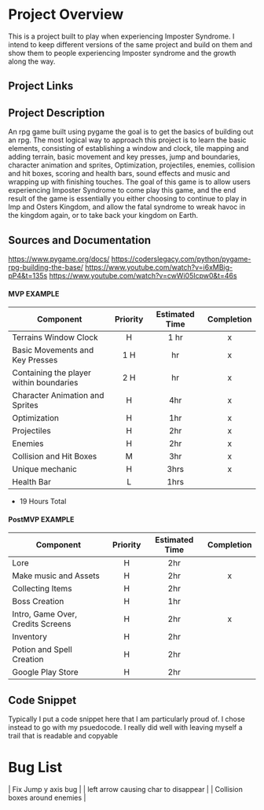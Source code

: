 # Project Overview
 This is a project built to play when experiencing Imposter Syndrome. I intend to keep different versions of the same project and build on them
 and show them to people experiencing Imposter syndrome and the growth along the way.
## Project Links


## Project Description

An rpg game built using pygame the goal is to get the basics of building out an rpg. The most logical way to approach this project is to learn the basic elements, consisting of establishing a window and clock, tile mapping and adding terrain, basic movement and key presses, jump and boundaries, character animation and sprites, Optimization, projectiles, enemies, collision and hit boxes, scoring and health bars, sound effects and music and wrapping up with finishing touches.
The goal of this game is to allow users experiencing Imposter Syndrome to come play this game, and the end result of the game is essentially you either choosing to continue to play in Imp and Osters Kingdom, and allow the fatal syndrome to wreak havoc in the kingdom again, or to take back your kingdom on Earth.

## Sources and Documentation
https://www.pygame.org/docs/
https://coderslegacy.com/python/pygame-rpg-building-the-base/
https://www.youtube.com/watch?v=i6xMBig-pP4&t=135s
https://www.youtube.com/watch?v=cwWi05Icpw0&t=46s

#### MVP EXAMPLE
| Component | Priority | Estimated Time | Completion |
| --- | :---: |  :---: | :---: | 
| Terrains Window Clock | H | 1 hr | x |
| Basic Movements and Key Presses | 1 H | hr | x |
| Containing the player within boundaries | 2 H | hr | x |
| Character Animation and Sprites| H | 4hr | x |
| Optimization  | H | 1hr | x |  
| Projectiles | H | 2hr| x |
| Enemies | H | 2hr| x |
| Collision and Hit Boxes| M | 3hr | x |
| Unique mechanic | H | 3hrs| x |
| Health Bar | L | 1hrs|   | 

- 19 Hours Total

#### PostMVP EXAMPLE

| Component | Priority | Estimated Time | Completion |
| --- | :---: |  :---: | :---: |
| Lore | H | 2hr |  | 
| Make music and Assets | H | 2hr | x |
| Collecting Items| H | 2hr | |
| Boss Creation| H | 1hr | |
| Intro, Game Over, Credits Screens| H | 2hr | x |
| Inventory | H | 2hr |  |
| Potion and Spell Creation | H | 2hr | |
| Google Play Store | H | 2hr |  |




## Code Snippet

Typically I put a code snippet here that I am particularly proud of. I chose instead to go with my psuedocode. I really did well with leaving myself a trail that is readable and copyable

# Bug List

| Fix Jump y axis bug |
| left arrow causing char to disappear |
| Collision boxes around enemies |